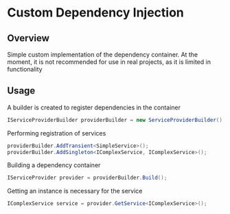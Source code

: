 # Custom Dependency Injection
## Overview
Simple custom implementation of the dependency container. At the moment, it is not recommended for use in real projects, as it is limited in functionality

Usage
------

A builder is created to register dependencies in the container
```csharp
IServiceProviderBuilder providerBuilder = new ServiceProviderBuilder();
```

Performing registration of services
```csharp
providerBuilder.AddTransient<SimpleService>();
providerBuilder.AddSingleton<IComplexService, IComplexService>();
```

Building a dependency container
```csharp
IServiceProvider provider = providerBuilder.Build();
```

Getting an instance is necessary for the service
```csharp
IComplexService service = provider.GetService<IComplexService>();
```